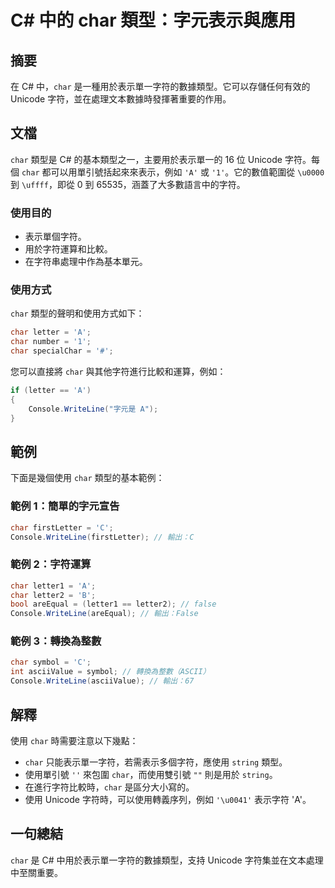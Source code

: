 <!--
Meta Description: # C# 中的 char 類型：字元表示與應用 ## 摘要 在 C# 中，`char` 是一種用於表示單一字符的數據類型。它可以存儲任何有效的 Unicode 字符，並在處理文本數據時發揮著重要的作用。 ## 文檔 `char` 類型是 C# 的基本類型之一，主要用於表示單一的 16 位 Unico...
Meta Keywords: char, csharp, unicode, console, writeline
-->

# C# 中的 char 類型：字元表示與應用

## 摘要
在 C# 中，`char` 是一種用於表示單一字符的數據類型。它可以存儲任何有效的 Unicode 字符，並在處理文本數據時發揮著重要的作用。

## 文檔
`char` 類型是 C# 的基本類型之一，主要用於表示單一的 16 位 Unicode 字符。每個 `char` 都可以用單引號括起來來表示，例如 `'A'` 或 `'1'`。它的數值範圍從 `\u0000` 到 `\uffff`，即從 0 到 65535，涵蓋了大多數語言中的字符。

### 使用目的
- 表示單個字符。
- 用於字符運算和比較。
- 在字符串處理中作為基本單元。

### 使用方式
`char` 類型的聲明和使用方式如下：

```csharp
char letter = 'A';
char number = '1';
char specialChar = '#';
```

您可以直接將 `char` 與其他字符進行比較和運算，例如：

```csharp
if (letter == 'A')
{
    Console.WriteLine("字元是 A");
}
```

## 範例
下面是幾個使用 `char` 類型的基本範例：

### 範例 1：簡單的字元宣告
```csharp
char firstLetter = 'C';
Console.WriteLine(firstLetter); // 輸出：C
```

### 範例 2：字符運算
```csharp
char letter1 = 'A';
char letter2 = 'B';
bool areEqual = (letter1 == letter2); // false
Console.WriteLine(areEqual); // 輸出：False
```

### 範例 3：轉換為整數
```csharp
char symbol = 'C';
int asciiValue = symbol; // 轉換為整數（ASCII）
Console.WriteLine(asciiValue); // 輸出：67
```

## 解釋
使用 `char` 時需要注意以下幾點：

- `char` 只能表示單一字符，若需表示多個字符，應使用 `string` 類型。
- 使用單引號 `''` 來包圍 `char`，而使用雙引號 `""` 則是用於 `string`。
- 在進行字符比較時，`char` 是區分大小寫的。
- 使用 Unicode 字符時，可以使用轉義序列，例如 `'\u0041'` 表示字符 'A'。

## 一句總結
`char` 是 C# 中用於表示單一字符的數據類型，支持 Unicode 字符集並在文本處理中至關重要。
